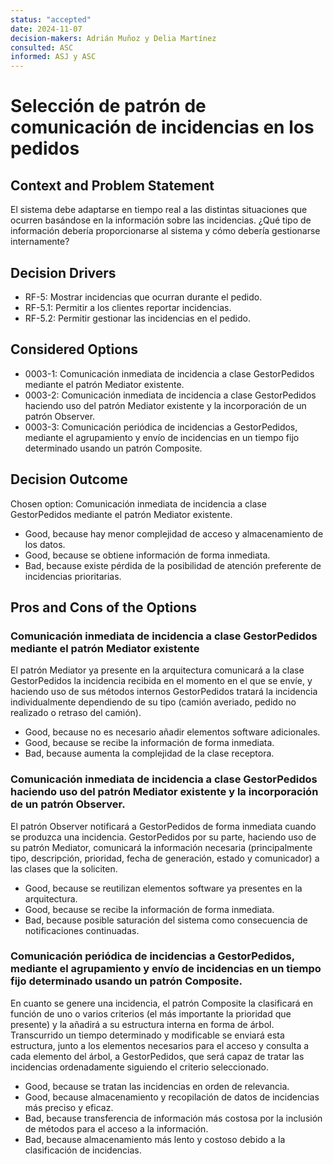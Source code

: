```yaml
---
status: "accepted"
date: 2024-11-07
decision-makers: Adrián Muñoz y Delia Martínez
consulted: ASC
informed: ASJ y ASC
---
```


# Selección de patrón de comunicación de incidencias en los pedidos

## Context and Problem Statement

El sistema debe adaptarse en tiempo real a las distintas situaciones que ocurren basándose en la información sobre las incidencias. ¿Qué tipo de información debería proporcionarse al sistema y cómo debería gestionarse internamente?

## Decision Drivers

* RF-5: Mostrar incidencias que ocurran durante el pedido.
* RF-5.1: Permitir a los clientes reportar incidencias.
* RF-5.2: Permitir gestionar las incidencias en el pedido.

## Considered Options

* 0003-1: Comunicación inmediata de incidencia a clase GestorPedidos mediante el patrón Mediator existente.
* 0003-2: Comunicación inmediata de incidencia a clase GestorPedidos haciendo uso del patrón Mediator existente y la incorporación de un patrón Observer.
* 0003-3: Comunicación periódica de incidencias a GestorPedidos, mediante el agrupamiento y envío de incidencias en un tiempo fijo determinado usando un patrón Composite.

## Decision Outcome

Chosen option: Comunicación inmediata de incidencia a clase GestorPedidos mediante el patrón Mediator existente.


* Good, because hay menor complejidad de acceso y almacenamiento de los datos.
* Good, because se obtiene información de forma inmediata.
* Bad, because existe pérdida de la posibilidad de atención preferente de incidencias prioritarias.

## Pros and Cons of the Options

### Comunicación inmediata de incidencia a clase GestorPedidos mediante el patrón Mediator existente

El patrón Mediator ya presente en la arquitectura comunicará a la clase GestorPedidos la incidencia recibida en el momento en el que se envíe, y haciendo uso de sus métodos internos GestorPedidos tratará la incidencia individualmente dependiendo de su tipo (camión averiado, pedido no realizado o retraso del camión).

* Good, because no es necesario añadir elementos software adicionales.
* Good, because se recibe la información de forma inmediata.
* Bad, because aumenta la complejidad de la clase receptora.

### Comunicación inmediata de incidencia a clase GestorPedidos haciendo uso del patrón Mediator existente y la incorporación de un patrón Observer.

El patrón Observer notificará a GestorPedidos de forma inmediata cuando se produzca una incidencia. GestorPedidos por su parte, haciendo uso de su patrón Mediator, comunicará la información necesaria (principalmente tipo, descripción, prioridad, fecha de generación, estado y comunicador) a las clases que la soliciten.

* Good, because se reutilizan elementos software ya presentes en la arquitectura.
* Good, because se recibe la información de forma inmediata.
* Bad, because posible saturación del sistema como consecuencia de notificaciones continuadas.

### Comunicación periódica de incidencias a GestorPedidos, mediante el agrupamiento y envío de incidencias en un tiempo fijo determinado usando un patrón Composite.

En cuanto se genere una incidencia, el patrón Composite la clasificará en función de uno o varios criterios (el más importante la prioridad que presente) y la añadirá a su estructura interna en forma de árbol. Transcurrido un tiempo determinado y modificable se enviará esta estructura, junto a los elementos necesarios para el acceso y consulta a cada elemento del árbol, a GestorPedidos, que será capaz de tratar las incidencias ordenadamente siguiendo el criterio seleccionado.

* Good, because se tratan las incidencias en orden de relevancia.
* Good, because almacenamiento y recopilación de datos de incidencias más preciso y eficaz.
* Bad, because transferencia de información más costosa por la inclusión de métodos para el acceso a la información.
* Bad, because almacenamiento más lento y costoso debido a la clasificación de incidencias.
